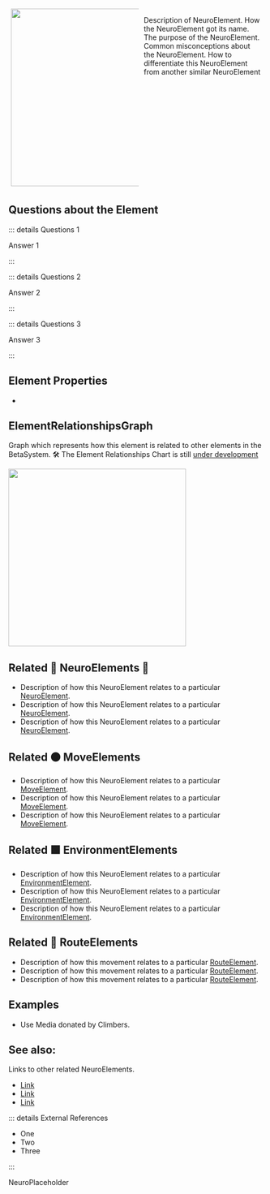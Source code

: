 <div style="display: flex; width: %100; margin-top: 50px;">
    <div style="margin: 5px; width: 50%">
        <img height="350" width="350" src="/NeuroImage.png"/>
    </div>
    <div style="margin: 5px; width: 50%">
        <p >Description of NeuroElement. How the NeuroElement got its name. The purpose of the NeuroElement. Common misconceptions about the NeuroElement. How to differentiate this NeuroElement from another similar NeuroElement</p>
    </div>
</div>

## Questions about the Element

::: details Questions 1

Answer 1

:::

::: details Questions 2

Answer 2

:::

::: details Questions 3

Answer 3

:::
## Element Properties

- 

## ElementRelationshipsGraph

Graph which represents how this element is related to other elements in the BetaSystem.
🛠 The Element Relationships Chart is still [under development](/development/ElementRelationshipDiagram)

<img height="350" width="350" src="/DirectedGraph_UndirectedGraph.png"/>

## Related 💜 NeuroElements 💜
- Description of how this NeuroElement relates to a particular [NeuroElement](/reference/Neuro/NeuroOverview).
- Description of how this NeuroElement relates to a particular [NeuroElement](/reference/Neuro/NeuroOverview).
- Description of how this NeuroElement relates to a particular [NeuroElement](/reference/Neuro/NeuroOverview).
## Related 🟠 MoveElements
- Description of how this NeuroElement relates to a particular [MoveElement](/reference/Move/MoveOverview).
- Description of how this NeuroElement relates to a particular [MoveElement](/reference/Move/MoveOverview).
- Description of how this NeuroElement relates to a particular [MoveElement](/reference/Move/MoveOverview).

## Related 🟩 EnvironmentElements
- Description of how this NeuroElement relates to a particular [EnvironmentElement](/reference/Environment/EnvironmentOverview).
- Description of how this NeuroElement relates to a particular [EnvironmentElement](/reference/Environment/EnvironmentOverview).
- Description of how this NeuroElement relates to a particular [EnvironmentElement](/reference/Environment/EnvironmentOverview).
## Related 🔺 RouteElements
- Description of how this movement relates to a particular [RouteElement](/reference/Route/RouteOverview).
- Description of how this movement relates to a particular [RouteElement](/reference/Route/RouteOverview).
- Description of how this movement relates to a particular [RouteElement](/reference/Route/RouteOverview).
## Examples

- Use Media donated by Climbers. 

## See also:

Links to other related NeuroElements. 

- [Link]()
- [Link]()
- [Link]()

::: details External References

- One
- Two
- Three

:::

NeuroPlaceholder